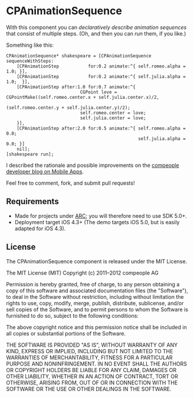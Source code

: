 CPAnimationSequence
===================

With this component you can _declaratively describe animation sequences_ that consist
of multiple steps. (Oh, and then you can _run_ them, if you like.)

Something like this:

	CPAnimationSequence* shakespeare = [CPAnimationSequence sequenceWithSteps:
		[CPAnimationStep           for:0.2 animate:^{ self.romeo.alpha = 1.0; }],
		[CPAnimationStep           for:0.2 animate:^{ self.julia.alpha = 1.0;  }],
		[CPAnimationStep after:1.0 for:0.7 animate:^{
								CGPoint love = CGPointMake((self.romeo.center.x + self.julia.center.x)/2,
														   (self.romeo.center.y + self.julia.center.y)/2);
								self.romeo.center = love;
								self.julia.center = love;
		}],
		[CPAnimationStep after:2.0 for:0.5 animate:^{ self.romeo.alpha = 0.0;
													  self.julia.alpha = 0.0; }]
		nil];
	[shakespeare run];

I described the rationale and possible improvements on the [compeople developer blog on Mobile Apps](http://blog.compeople.eu/apps/?p=43).

Feel free to comment, fork, and submit pull requests!

Requirements
------------
* Made for projects under [ARC](http://developer.apple.com/library/ios/#releasenotes/ObjectiveC/RN-TransitioningToARC/_index.html); you will therefore need to use SDK 5.0+.
* Deployment target iOS 4.3+ (The demo targets iOS 5.0, but is easily adapted for iOS 4.3).

License
-------
The CPAnimationSequence component is released under the MIT License.

The MIT License (MIT)
Copyright (c) 2011–2012 compeople AG

Permission is hereby granted, free of charge, to any person obtaining a copy of this software and associated documentation files (the "Software"), to deal in the Software without restriction, including without limitation the rights to use, copy, modify, merge, publish, distribute, sublicense, and/or sell copies of the Software, and to permit persons to whom the Software is furnished to do so, subject to the following conditions:

The above copyright notice and this permission notice shall be included in all copies or substantial portions of the Software.

THE SOFTWARE IS PROVIDED "AS IS", WITHOUT WARRANTY OF ANY KIND, EXPRESS OR IMPLIED, INCLUDING BUT NOT LIMITED TO THE WARRANTIES OF MERCHANTABILITY, FITNESS FOR A PARTICULAR PURPOSE AND NONINFRINGEMENT. IN NO EVENT SHALL THE AUTHORS OR COPYRIGHT HOLDERS BE LIABLE FOR ANY CLAIM, DAMAGES OR OTHER LIABILITY, WHETHER IN AN ACTION OF CONTRACT, TORT OR OTHERWISE, ARISING FROM, OUT OF OR IN CONNECTION WITH THE SOFTWARE OR THE USE OR OTHER DEALINGS IN THE SOFTWARE.